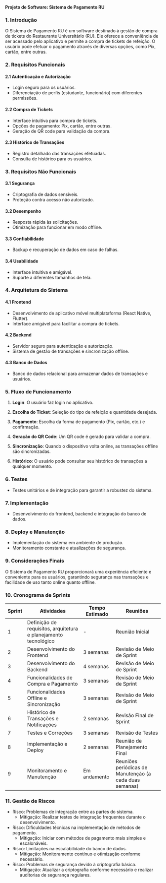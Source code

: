 **Projeto de Software: Sistema de Pagamento RU**

### **1. Introdução**

O Sistema de Pagamento RU é um software destinado à gestão de compra de tickets do Restaurante Universitário (RU). Ele oferece a conveniência de ser acessado pelo aplicativo e permite a compra de tickets de refeição. O usuário pode efetuar o pagamento através de diversas opções, como Pix, cartão, entre outras.

### **2. Requisitos Funcionais**

#### **2.1 Autenticação e Autorização**
- Login seguro para os usuários.
- Diferenciação de perfis (estudante, funcionário) com diferentes permissões.
  
#### **2.2 Compra de Tickets**
- Interface intuitiva para compra de tickets.
- Opções de pagamento: Pix, cartão, entre outras.
- Geração de QR code para validação da compra.

#### **2.3 Histórico de Transações**
- Registro detalhado das transações efetuadas.
- Consulta de histórico para os usuários.

### **3. Requisitos Não Funcionais**

#### **3.1 Segurança**
- Criptografia de dados sensíveis.
- Proteção contra acesso não autorizado.

#### **3.2 Desempenho**
- Resposta rápida às solicitações.
- Otimização para funcionar em modo offline.

#### **3.3 Confiabilidade**
- Backup e recuperação de dados em caso de falhas.

#### **3.4 Usabilidade**
- Interface intuitiva e amigável.
- Suporte a diferentes tamanhos de tela.

### **4. Arquitetura do Sistema**

#### **4.1 Frontend**
- Desenvolvimento de aplicativo móvel multiplataforma (React Native, Flutter).
- Interface amigável para facilitar a compra de tickets.

#### **4.2 Backend**
- Servidor seguro para autenticação e autorização.
- Sistema de gestão de transações e sincronização offline.

#### **4.3 Banco de Dados**
- Banco de dados relacional para armazenar dados de transações e usuários.

### **5. Fluxo de Funcionamento**

1. **Login**: O usuário faz login no aplicativo.

2. **Escolha do Ticket**: Seleção do tipo de refeição e quantidade desejada.

3. **Pagamento**: Escolha da forma de pagamento (Pix, cartão, etc.) e confirmação.

4. **Geração do QR Code**: Um QR code é gerado para validar a compra.

5. **Sincronização**: Quando o dispositivo volta online, as transações offline são sincronizadas.

6. **Histórico**: O usuário pode consultar seu histórico de transações a qualquer momento.

### **6. Testes**

- Testes unitários e de integração para garantir a robustez do sistema.

### **7. Implementação**

- Desenvolvimento do frontend, backend e integração do banco de dados.

### **8. Deploy e Manutenção**

- Implementação do sistema em ambiente de produção.
- Monitoramento constante e atualizações de segurança.

### **9. Considerações Finais**

O Sistema de Pagamento RU proporcionará uma experiência eficiente e conveniente para os usuários, garantindo segurança nas transações e facilidade de uso tanto online quanto offline.

### **10. Cronograma de Sprints**

| Sprint | Atividades                                                     | Tempo Estimado | Reuniões                                           |
|--------|-----------------------------------------------------------------|----------------|----------------------------------------------------|
| 1      | Definição de requisitos, arquitetura e planejamento tecnológico | -      | Reunião Inicial                                   |
| 2      | Desenvolvimento do Frontend                                    | 3 semanas      | Revisão de Meio de Sprint                         |
| 3      | Desenvolvimento do Backend                                     | 4 semanas      | Revisão de Meio de Sprint                         |
| 4      | Funcionalidades de Compra e Pagamento                          | 3 semanas      | Revisão de Meio de Sprint                         |
| 5      | Funcionalidades Offline e Sincronização                       | 3 semanas      | Revisão de Meio de Sprint                         |
| 6      | Histórico de Transações e Notificações                         | 2 semanas      | Revisão Final de Sprint                           |
| 7      | Testes e Correções                                             | 3 semanas      | Revisão de Testes                                 |
| 8      | Implementação e Deploy                                         | 2 semanas      | Reunião de Planejamento Final                     |
| 9      | Monitoramento e Manutenção                                    | Em andamento   | Reuniões periódicas de Manutenção (a cada duas semanas) |

### **11. Gestão de Riscos**
- Risco: Problemas de integração entre as partes do sistema.
  - Mitigação: Realizar testes de integração frequentes durante o desenvolvimento.
- Risco: Dificuldades técnicas na implementação de métodos de pagamento.
  - Mitigação: Iniciar com métodos de pagamento mais simples e escalonáveis.
- Risco: Limitações na escalabilidade do banco de dados.
  - Mitigação: Monitoramento contínuo e otimização conforme necessário.
- Risco: Problemas de segurança devido à criptografia básica.
  - Mitigação: Atualizar a criptografia conforme necessário e realizar auditorias de segurança regulares. 
